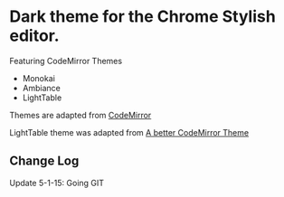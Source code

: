 # Dark theme for the Chrome Stylish editor.
Featuring CodeMirror Themes
* Monokai
* Ambiance
* LightTable

Themes are adapted from [CodeMirror](https://github.com/codemirror/CodeMirror)

LightTable theme was adapted from [A better CodeMirror Theme](http://yannick-lohse.fr/2013/08/08/A-better-CodeMirror-theme.html)

## Change Log

Update 5-1-15: Going GIT